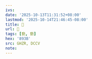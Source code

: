```yaml
---
ivs:
date: '2025-10-13T11:31:52+08:00'
lastmod: '2025-10-14T21:46:45-08:00'
title: 󰪺
url: 󰪺
tags: [褻, 褻]
hex: '893B'
src: GHZR, DCCV
note:
---
```

